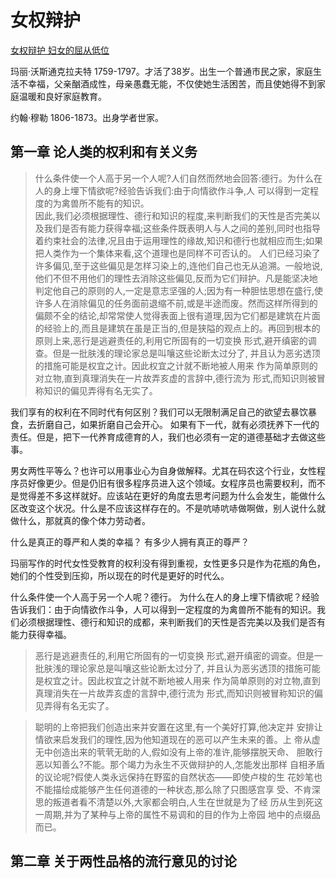 # 女权辩护
[女权辩护 妇女的屈从低位](https://github.com/lxia617/women-right/blob/master/books/%E5%A5%B3%E6%9D%83%E8%BE%A9%E6%8A%A4%20%E5%A5%B3%E6%9D%83%E7%9A%84%E5%B1%88%E4%BB%8E%E5%9C%B0%E4%BD%8D.pdf)

玛丽·沃斯通克拉夫特 1759-1797。才活了38岁。出生一个普通市民之家，家庭生活不幸福，父亲酗酒成性，母亲愚蠢无能，不仅使她生活困苦，而且使她得不到家庭温暖和良好家庭教育。

约翰·穆勒 1806-1873。出身学者世家。
## 第一章 论人类的权利和有关义务
>什么条件使一个人高于另一个人呢?人们自然而然地会回答:德行。为什么在人的身上埋下情欲呢?经验告诉我们:由于向情欲作斗争,人
可以得到一定程度的为禽兽所不能有的知识。<br/>
因此,我们必须根据理性、德行和知识的程度,来判断我们的天性是否完美以及我们是否有能力获得幸福;这些条件既表明人与人之间的差别,同时也指导着约束社会的法律,况且由于运用理性的缘故,知识和德行也就相应而生;如果把人类作为一个集体来看,这个道理也是同样不可否认的。
人们已经习染了许多偏见,至于这些偏见是怎样习染上的,连他们自己也无从追溯。一般地说,他们不但不用他们的理性去消除这些偏见,反而为它们辩护。凡是能坚决地判定他自己的原则的人,一定是意志坚强的人;因为有一种胆怯思想在盛行,使许多人在消除偏见的任务面前退缩不前,或是半途而废。然而这样所得到的偏颇不全的结论,却常常使人觉得表面上很有道理,因为它们都是建筑在片面的经验上的,而且是建筑在虽是正当的,但是狭隘的观点上的。再回到根本的原则上来,恶行是逃避责任的,利用它所固有的一切变换 形式,避开缜密的调查。但是一批肤浅的理论家总是叫嚷这些论断太过分了, 并且认为恶劣透顶的措施可能是权宜之计。因此权宜之计就不断地被人用来 作为简单原则的对立物,直到真理消失在一片故弄亥虚的言辞中,德行流为 形式,而知识则被冒称知识的偏见弄得有名无实了。

我们享有的权利在不同时代有何区别？我们可以无限制满足自己的欲望去暴饮暴食，去折磨自己，如果折磨自己会开心。
如果有下一代，就有必须抚养下一代的责任。但是，把下一代养育成德育的人，我们也必须有一定的道德基础才去做这些事。

男女两性平等么？也许可以用事业心为自身做解释。尤其在码农这个行业，女性程序员好像更少。但是仍旧有很多程序员进入这个领域。女程序员也需要权利，而不是觉得差不多这样就好。应该站在更好的角度去思考问题为什么会发生，能做什么区改变这个状况。什么是不应该这样存在的。不是吭哧吭哧做啊做，别人说什么就做什么，那就真的像个体力劳动者。

什么是真正的尊严和人类的幸福？
有多少人拥有真正的尊严？

玛丽写作的时代女性受教育的权利没有得到重视，女性更多只是作为花瓶的角色，她们的个性受到压抑，所以现在的时代是更好的时代么。

什么条件使一个人高于另一个人呢？德行。
为什么在人的身上埋下情欲呢？经验告诉我们：由于向情欲作斗争，人可以得到一定程度的为禽兽所不能有的知识。我们必须根据理性、德行和知识的成都，来判断我们的天性是否完美以及我们是否有能力获得幸福。

>恶行是逃避责任的,利用它所固有的一切变换 形式,避开缜密的调查。但是一批肤浅的理论家总是叫嚷这些论断太过分了, 并且认为恶劣透顶的措施可能是权宜之计。因此权宜之计就不断地被人用来 作为简单原则的对立物,直到真理消失在一片故弄亥虚的言辞中,德行流为 形式,而知识则被冒称知识的偏见弄得有名无实了。

>聪明的上帝把我们创造出来并安置在这里,有一个美好打算,他决定并 安排让情欲来启发我们的理性,因为他知道现在的恶可以产生未来的善。上 帝从虚无中创造出来的茕茕无助的人,假如没有上帝的准许,能够摆脱天命、 胆敢行恶以知善么?不能。那个竭力为永生不灭做辩护的人,怎能发出那样 自相矛盾的议论呢?假使人类永远保持在野蛮的自然状态——即使卢梭的生 花妙笔也不能描绘成能够产生任何道德的一种状态,那么除了只图感宫享 受、不肯深思的叛道者看不清楚以外,大家都会明白,人生在世就是为了经 历从生到死这一周期,并为了某种与上帝的属性不易调和的目的作为上帝园 地中的点缀品而已。

## 第二章 关于两性品格的流行意见的讨论
